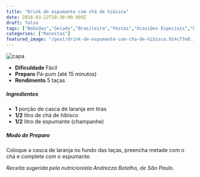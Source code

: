 ```yaml
---
title: "Drink de espumante com chá de hibisco"
date: 2018-03-22T18:30:00.999Z
draft: false
tags: ["Bebidas","Gelado","Brasileira","Festas","Ocasiões Especiais","Leve e Saudável","Alimentação saudável","Chá de Hibisco","Receitas","Receitas rápidas","Receitas simples e fáceis"]
categories: ["Receitas"]
featured_image: "/post/drink-de-espumante-com-cha-de-hibisco.914c77e0.jpg"
---
```


![capa](/post/drink-de-espumante-com-cha-de-hibisco.914c77e0.jpg)

*   **Dificuldade** Fácil
*   **Preparo** Pá-pum (até 15 minutos)
*   **Rendimento** 5 taças

##### Ingredientes

*   **1** porção de casca de laranja em tiras
*   **1/2** litro de chá de hibisco
*   **1/2** litro de espumante (champanhe)

##### Modo de Preparo

Coloque a casca de laranja no fundo das taças, preencha metade com o chá e complete com o espumante.

_Receita sugerida pela nutricionista Andrezza Botelho, de São Paulo._
